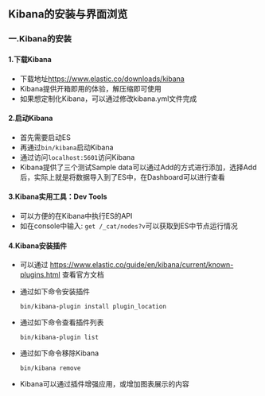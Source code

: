 ## Kibana的安装与界面浏览

### 一.Kibana的安装

#### 1.下载Kibana

* 下载地址<https://www.elastic.co/downloads/kibana>
* Kibana提供开箱即用的体验，解压缩即可使用
* 如果想定制化Kibana，可以通过修改kibana.yml文件完成

#### 2.启动Kibana

* 首先需要启动ES
* 再通过`bin/kibana`启动Kibana
* 通过访问`localhost:5601`访问Kibana
* Kibana提供了三个测试Sample data可以通过Add的方式进行添加，选择Add后，实际上就是将数据导入到了ES中，在Dashboard可以进行查看

#### 3.Kibana实用工具：Dev Tools

* 可以方便的在Kibana中执行ES的API
* 如在console中输入: `get /_cat/nodes?v`可以获取到ES中节点运行情况

#### 4.Kibana安装插件

* 可以通过 https://www.elastic.co/guide/en/kibana/current/known-plugins.html 查看官方文档

* 通过如下命令安装插件

  ```shell
  bin/kibana-plugin install plugin_location
  ```

* 通过如下命令查看插件列表

  ```shell
  bin/kibana-plugin list
  ```

* 通过如下命令移除Kibana

  ```shell
  bin/kibana remove
  ```

* Kibana可以通过插件增强应用，或增加图表展示的内容